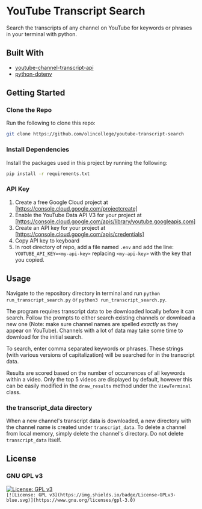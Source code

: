 # YouTube Transcript Search
Search the transcripts of any channel on YouTube for keywords or phrases in your terminal with python.

## Built With
- [youtube-channel-transcript-api](https://pypi.org/project/youtube-transcript-api/)
- [python-dotenv](https://pypi.org/project/python-dotenv/)

## Getting Started

### Clone the Repo
Run the following to clone this repo:
```bash
git clone https://github.com/olincollege/youtube-transcript-search
```

### Install Dependencies
Install the packages used in this project by running the following:

```bash
pip install -r requirements.txt
```

### API Key

 1. Create a free Google Cloud project at [https://console.cloud.google.com/projectcreate]
 2. Enable the YouTube Data API V3 for your project at [https://console.cloud.google.com/apis/library/youtube.googleapis.com]
 3. Create an API key for your project at [https://console.cloud.google.com/apis/credentials]
 4. Copy API key to keyboard
 5. In root directory of repo, add a file named `.env` and add the line: `YOUTUBE_API_KEY=<my-api-key>` replacing `<my-api-key>` with the key that you copied.

## Usage

Navigate to the repository directory in terminal and run
`python run_transcript_search.py` or `python3 run_transcript_search.py`.

The program requires transcript data to be downloaded locally before it can search. Follow the prompts to either search existing channels or download a new one (Note: make sure channel names are spelled *exactly* as they appear on YouTube). Channels with a lot of data may take some time to download for the initial search.

To search, enter comma separated keywords or phrases. These strings (with various versions of capitalization) will be searched for in the transcript data.

Results are scored based on the number of occurrences of all keywords within a video. Only the top 5 videos are displayed by default, however this can be easily modified in the `draw_results` method under the `ViewTerminal` class.

### the transcript_data directory
When a new channel's transcript data is downloaded, a new directory with the channel name is created under `transcript_data`. To delete a channel from local memory, simply delete the channel's directory. Do not delete `transcript_data` itself. 

## License
### GNU GPL v3
[![License: GPL v3](https://img.shields.io/badge/License-GPLv3-blue.svg)](https://www.gnu.org/licenses/gpl-3.0)    
`[![License: GPL v3](https://img.shields.io/badge/License-GPLv3-blue.svg)](https://www.gnu.org/licenses/gpl-3.0)`
